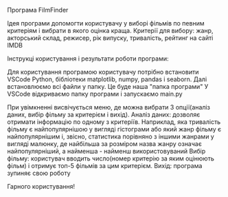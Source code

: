Програма FilmFinder

 
Ідея програми допомогти користувачу у виборі фільмів по певним критеріям і вибрати в якого оцінка краща.
Критерії для вибору: жанр, акторський склад, режисер, рік випуску, тривалість, рейтинг на сайті IMDB

Інструкці користування і результати роботи програми:

Для користування програмою користувачу потрібно встановити VSCode Python, бібліотеки matplotlib, numpy, pandas i seaborn.
Далі встановлюємо всі файли у папку. Це буде наша "папка програми"
У VSCode відкриваємо папку програми і запускаємо main.py


При увімкненні висвічується меню, де можна вибрати 3 опції(аналіз даних, вибір фільму за критерієм і вихід).
Аналіз даних: дозволяє отримати інформацію по одному з критеріїв. Наприклад, яка тривалість фільму є найпопулярнішою у вигляді гістограми або який жанр фільму є найпопулярнішим і, звісно, статистика порівняно з іншими жанрами у вигляді малюнку, де найбільша за розміром назва жанру означає найпопулярніший, а найменша - найменш використовуваний
Вибір фільму: користувач вводить число(номер критерію за яким оцінюють фільм) і отримує топ-5 фільмів за цим критерієм.
Вихід: програма зупиняє свою роботу

Гарного користування!
